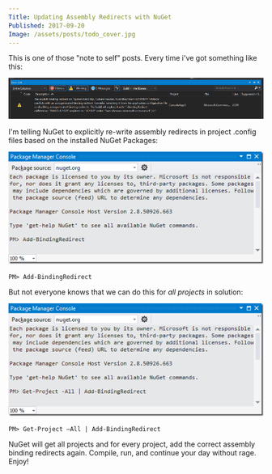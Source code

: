 ```yaml
---
Title: Updating Assembly Redirects with NuGet
Published: 2017-09-20
Image: /assets/posts/todo_cover.jpg
---
```


This is one of those "note to self" posts. Every time i've got something like this:

![](assets/posts/vs-redirect-warning.png)

I'm telling NuGet to explicitly re-write assembly redirects in project .config files based on the installed NuGet Packages:

![](assets/posts/vs-add-binding-redirect.png)

```
PM> Add-BindingRedirect
```

But not everyone knows that we can do this for _all projects_ in solution:

![](assets/posts/vs-add-binding-redirect-all-projects.png)

```
PM> Get-Project –All | Add-BindingRedirect
```

NuGet will get all projects and for every project, add the correct assembly binding redirects again. Compile, run, and continue your day without rage. Enjoy!

